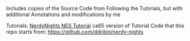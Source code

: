 
Includes copies of the Source Code from Following the Tutorials, but with additional Annotations and modifications by me

Tutorials: [NerdyNights NES Tutorial](https://archive.nes.science/nintendoage-forums/nintendoage.com/forum/messageviewadfa.html?catid=22&threadid=7155)
ca65 version of Tutorial Code that this repo starts from: https://github.com/ddribin/nerdy-nights 
